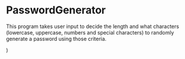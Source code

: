 # PasswordGenerator
This program takes user input to decide the length and what characters (lowercase, uppercase, numbers and special characters) to randomly generate a password using those criteria.

)
